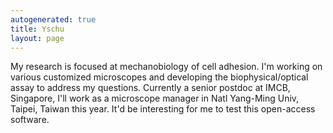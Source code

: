 ```yaml
---
autogenerated: true
title: Yschu
layout: page
---
```


My research is focused at mechanobiology of cell adhesion. I'm working
on various customized microscopes and developing the biophysical/optical
assay to address my questions. Currently a senior postdoc at IMCB,
Singapore, I'll work as a microscope manager in Natl Yang-Ming Univ,
Taipei, Taiwan this year. It'd be interesting for me to test this
open-access software.

